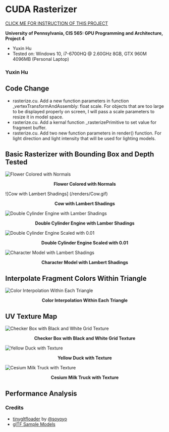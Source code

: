 CUDA Rasterizer
===============

[CLICK ME FOR INSTRUCTION OF THIS PROJECT](./INSTRUCTION.md)

**University of Pennsylvania, CIS 565: GPU Programming and Architecture, Project 4**

* Yuxin Hu
* Tested on: Windows 10, i7-6700HQ @ 2.60GHz 8GB, GTX 960M 4096MB (Personal Laptop)

### Yuxin Hu
## Code Change
* rasterize.cu. Add a new function parameters in function _vertexTransformAndAssembly: float scale. For objects that are too large to be displayed properly on screen, I will pass a scale parameters to resize it in model space.
* rasterize.cu. Add a kernal function _rasterizePrimitive to set value for fragment buffer.
* rasterize.cu. Add two new function parameters in render() function. For light direction and light intensity that will be used for lighting models.

## Basic Rasterizer with Bounding Box and Depth Tested
![Flower Colored with Normals](/renders/FlowerNormal2.gif)
  <p align="center"><b>Flower Colored with Normals</b></p>

![Cow with Lambert Shadings] (/renders/Cow.gif)
  <p align="center"><b>Cow with Lambert Shadings</b></p>
  
![Double Cylinder Engine with Lamber Shadings](/renders/Engine.gif)
  <p align="center"><b>Double Cylinder Engine with Lamber Shadings</b></p>
  
![Double Cylinder Engine Scaled with 0.01](/renders/Engine001.gif)
  <p align="center"><b>Double Cylinder Engine Scaled with 0.01</b></p>
  
![Character Model with Lambert Shadings](/renders/Di.gif)
  <p align="center"><b>Character Model with Lambert Shadings</b></p>
  
## Interpolate Fragment Colors Within Triangle
![Color Interpolation Within Each Triangle](/renders/CubeColorInterpolation.PNG)
  <p align="center"><b>Color Interpolation Within Each Triangle</b></p>
  
## UV Texture Map
![Checker Box with Black and White Grid Texture](/renders/CheckerBox.gif)
  <p align="center"><b>Checker Box with Black and White Grid Texture</b></p>
  
![Yellow Duck with Texture](/renders/Duck.gif)
  <p align="center"><b>Yellow Duck with Texture</b></p>
  
![Cesium Milk Truck with Texture](/renders/CeciumMilkTruck.gif)
  <p align="center"><b>Cesium Milk Truck with Texture</b></p>
  
## Performance Analysis

### Credits

* [tinygltfloader](https://github.com/syoyo/tinygltfloader) by [@soyoyo](https://github.com/syoyo)
* [glTF Sample Models](https://github.com/KhronosGroup/glTF/blob/master/sampleModels/README.md)

